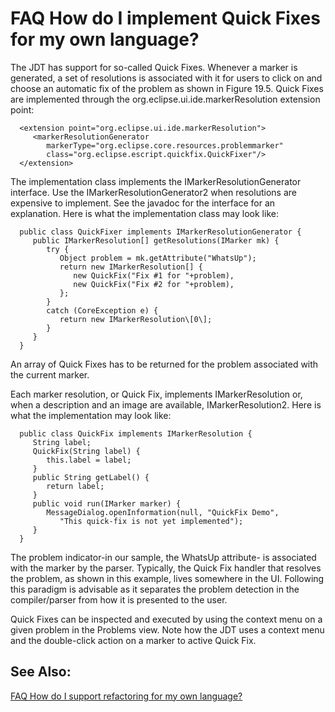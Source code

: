 

FAQ How do I implement Quick Fixes for my own language?
=======================================================

The JDT has support for so-called Quick Fixes. Whenever a marker is generated, a set of resolutions is associated with it for users to click on and choose an automatic fix of the problem as shown in Figure 19.5. Quick Fixes are implemented through the org.eclipse.ui.ide.markerResolution extension point:

      <extension point="org.eclipse.ui.ide.markerResolution">
         <markerResolutionGenerator
            markerType="org.eclipse.core.resources.problemmarker"
            class="org.eclipse.escript.quickfix.QuickFixer"/>
      </extension>

  

The implementation class implements the IMarkerResolutionGenerator interface. Use the IMarkerResolutionGenerator2 when resolutions are expensive to implement. See the javadoc for the interface for an explanation. Here is what the implementation class may look like:

      public class QuickFixer implements IMarkerResolutionGenerator {
         public IMarkerResolution[] getResolutions(IMarker mk) {
            try {
               Object problem = mk.getAttribute("WhatsUp");
               return new IMarkerResolution[] {
                  new QuickFix("Fix #1 for "+problem),
                  new QuickFix("Fix #2 for "+problem),
               };
            }
            catch (CoreException e) {
               return new IMarkerResolution\[0\];
            }
         }
      }

An array of Quick Fixes has to be returned for the problem associated with the current marker.

Each marker resolution, or Quick Fix, implements IMarkerResolution or, when a description and an image are available, IMarkerResolution2. Here is what the implementation may look like:

      public class QuickFix implements IMarkerResolution {
         String label;
         QuickFix(String label) {
            this.label = label;
         }
         public String getLabel() {
            return label;
         }
         public void run(IMarker marker) {
            MessageDialog.openInformation(null, "QuickFix Demo",
               "This quick-fix is not yet implemented");
         }
      }

The problem indicator-in our sample, the WhatsUp attribute- is associated with the marker by the parser. Typically, the Quick Fix handler that resolves the problem, as shown in this example, lives somewhere in the UI. Following this paradigm is advisable as it separates the problem detection in the compiler/parser from how it is presented to the user.

Quick Fixes can be inspected and executed by using the context menu on a given problem in the Problems view. Note how the JDT uses a context menu and the double-click action on a marker to active Quick Fix.

See Also:
---------

[FAQ How do I support refactoring for my own language?](./FAQ_How_do_I_support_refactoring_for_my_own_language.md "FAQ How do I support refactoring for my own language?")

